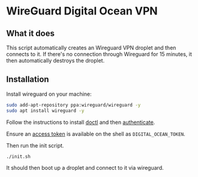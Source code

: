 # WireGuard Digital Ocean VPN

## What it does
This script automatically creates an Wireguard VPN droplet and then connects to it. If there's no connection through Wireguard for 15 minutes, it then automatically destroys the droplet.

## Installation

Install wireguard on your machine:
```sh
sudo add-apt-repository ppa:wireguard/wireguard -y
sudo apt install wireguard -y
```

Follow the instructions to install [doctl](https://github.com/digitalocean/doctl#installing-doctl) and then [authenticate](https://github.com/digitalocean/doctl#authenticating-with-digitalocean).

Ensure an [access token](https://cloud.digitalocean.com/account/api/tokens) is available on the shell as `DIGITAL_OCEAN_TOKEN`.

Then run the init script.
```sh
./init.sh
```

It should then boot up a droplet and connect to it via wireguard.